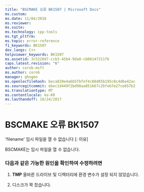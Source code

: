 ```yaml
---
title: "BSCMAKE 오류 BK1507 | Microsoft Docs"
ms.custom: 
ms.date: 11/04/2016
ms.reviewer: 
ms.suite: 
ms.technology: cpp-tools
ms.tgt_pltfrm: 
ms.topic: error-reference
f1_keywords: BK1507
dev_langs: C++
helpviewer_keywords: BK1507
ms.assetid: 3c5220d7-ccb3-45b4-9da0-cb06147311f6
caps.latest.revision: "6"
author: corob-msft
ms.author: corob
manager: ghogen
ms.openlocfilehash: beca820e4a6b5fbfef4c88d85b195c8c4d6e42ac
ms.sourcegitcommit: ebec1d449f2bd98aa851667c2bfeb7e27ce657b2
ms.translationtype: MT
ms.contentlocale: ko-KR
ms.lasthandoff: 10/24/2017
---
```

# <a name="bscmake-error-bk1507"></a>BSCMAKE 오류 BK1507
'filename' 임시 파일을 열 수 없습니다 [: 이유]  
  
 BSCMAKE는 임시 파일을 열 수 없습니다.  
  
### <a name="to-fix-by-checking-the-following-possible-causes"></a>다음과 같은 가능한 원인을 확인하여 수정하려면  
  
1.  **TMP** 올바른 드라이브 및 디렉터리에 환경 변수가 설정 되지 않았습니다.  
  
2.  디스크가 꽉 찼습니다.